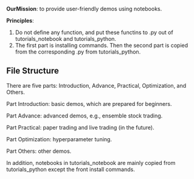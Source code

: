 **OurMission**: to provide user-friendly demos using notebooks. 

**Principles**: 

1) Do not define any function, and put these functins to .py out of tutorials_notebook and tutorials_python.
2) The first part is installing commands. Then the second part is copied from the corresponding .py from tutorials_python.

## File Structure

There are five parts: Introduction, Advance, Practical, Optimization, and Others.

Part Introduction: basic demos, which are prepared for beginners.

Part Advance: advanced demos, e.g., ensemble stock trading.

Part Practical: paper trading and live trading (in the future).

Part Optimization: hyperparameter tuning.

Part Others: other demos.

In addition, notebooks in tutorials_notebook are mainly copied from tutorials_python except the front install commands.

